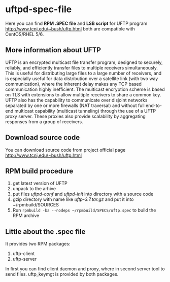 uftpd-spec-file
===============

Here you can find **RPM .SPEC file** and **LSB script** for UFTP program <http://www.tcnj.edu/~bush/uftp.html> both are compatible with CentOS/RHEL 5/6.


## More information about UFTP
UFTP is an encrypted multicast file transfer program, designed to securely, reliably, and efficiently transfer files to multiple receivers simultaneously. This is useful for distributing large files to a large number of receivers, and is especially useful for data distribution over a satellite link (with two way communication), where the inherent delay makes any TCP based communication highly inefficient. The multicast encryption scheme is based on TLS with extensions to allow multiple receivers to share a common key. UFTP also has the capability to communicate over disjoint networks separated by one or more firewalls (NAT traversal) and without full end-to-end multicast capability (multicast tunneling) through the use of a UFTP proxy server. These proxies also provide scalability by aggregating responses from a group of receivers.

## Download source code
You can download source code from project official page <http://www.tcnj.edu/~bush/uftp.html>

## RPM build procedure
1. get latest version of UFTP 
2. unpack to the arhive
3. put files *uftpd-conf* and *uftpd-init* into directory with a source code
4. gzip directory with name like *uftp-3.7.tar.gz* and put it into ~/rpmbuild/SOURCES
5. Run `rpmbuild -ba --nodeps ~/rpmbuild/SPECS/uftp.spec` to build the RPM archive

## Little about the .spec file
It provides two RPM packages:
1. uftp-client
2. uftp-server

In first you can find client daemon and proxy, where in second server tool to send files. uftp_keymgt is provided by both packages.